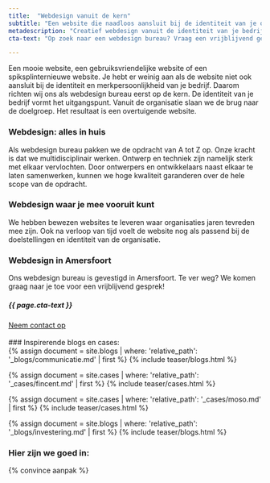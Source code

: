 ```yaml
---
title:  "Webdesign vanuit de kern"
subtitle: "Een website die naadloos aansluit bij de identiteit van je organisatie"
metadescription: "Creatief webdesign vanuit de identiteit van je bedrijf. Webdesign bureau te Amersfoort."
cta-text: "Op zoek naar een webdesign bureau? Vraag een vrijblijvend gesprek aan!"

---
```

Een mooie website, een gebruiksvriendelijke website of een spiksplinternieuwe website. Je hebt er weinig aan als de website niet ook aansluit bij de identiteit en merkpersoonlijkheid van je bedrijf. Daarom richten wij ons als webdesign bureau eerst op de kern. De identiteit van je bedrijf vormt het uitgangspunt. Vanuit de organisatie slaan we de brug naar de doelgroep. Het resultaat is een overtuigende website.

### Webdesign: alles in huis
Als webdesign bureau pakken we de opdracht van A tot Z op. Onze kracht is dat we multidisciplinair werken. Ontwerp en techniek zijn namelijk sterk met elkaar vervlochten. Door ontwerpers en ontwikkelaars naast elkaar te laten samenwerken, kunnen we hoge kwaliteit garanderen over de hele scope van de opdracht.

### Webdesign waar je mee vooruit kunt
We hebben bewezen websites te leveren waar organisaties jaren tevreden mee zijn. Ook na verloop van tijd voelt de website nog als passend bij de doelstellingen en identiteit van de organisatie.

### Webdesign in Amersfoort
Ons webdesign bureau is gevestigd in Amersfoort. Te ver weg? We komen graag naar je toe voor een vrijblijvend gesprek!

<div class="call-to-action">
  <h5 class="cta-text">{{ page.cta-text }}</h5>
  <div class="number"><a href="/contact">Neem contact op</a></span></div>
</div>

<br/>
### Inspirerende blogs en cases:
<div class="cases-overview">
	{% assign document = site.blogs | where: 'relative_path': '_blogs/communicatie.md' | first %}
  {% include teaser/blogs.html %}

  {% assign document = site.cases | where: 'relative_path': '_cases/fincent.md' | first %}
  {% include teaser/cases.html %}

  {% assign document = site.cases | where: 'relative_path': '_cases/moso.md' | first %}
  {% include teaser/cases.html %}

  {% assign document = site.blogs | where: 'relative_path': '_blogs/investering.md' | first %}
  {% include teaser/blogs.html %}

</div>

### Hier zijn we goed in:

{% convince aanpak %}
